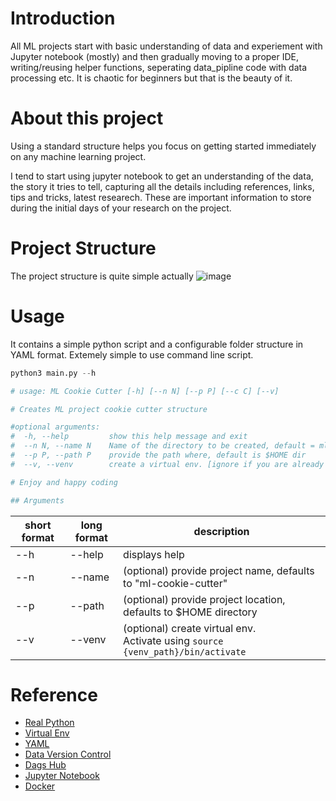 
# Introduction

All ML projects start with basic understanding of data and experiement with Jupyter notebook (mostly) and then gradually moving to a proper IDE, writing/reusing helper functions, seperating data_pipline code with data processing etc. It is chaotic for beginners but that is the beauty of it.


# About this project

Using a standard structure helps you focus on getting started immediately on any machine learning project.   

I tend to start using jupyter notebook to get an understanding of the data, the story it tries to tell, capturing all the details including references, links, tips and tricks, latest researech. These are important information to store during the initial days of your research on the project.




# Project Structure

The project structure is quite simple actually
![image](https://github.com/rvbug/cookie-ml/assets/10928536/e0785d48-c21b-42c6-84a7-de211e6687ca)


# Usage

It contains a simple python script and a configurable folder structure in YAML format.
Extemely simple to use command line script.

```python
python3 main.py --h

# usage: ML Cookie Cutter [-h] [--n N] [--p P] [--c C] [--v]

# Creates ML project cookie cutter structure

#optional arguments:
#  -h, --help         show this help message and exit
#  --n N, --name N    Name of the directory to be created, default = ml-cookie-project
#  --p P, --path P    provide the path where, default is $HOME dir
#  --v, --venv        create a virtual env. [ignore if you are already on a virtual env]

# Enjoy and happy coding

## Arguments 

```
| short format | long format | description |
| --- | --- | --- |
| --h | --help | displays help |
| --n | --name | (optional) provide project name, defaults to "ml-cookie-cutter"  |
| --p | --path | (optional) provide project location, defaults to $HOME directory |
| --v | --venv | (optional) create virtual env. <br>Activate using `source {venv_path}/bin/activate` |





# Reference 
- [Real Python](https://realpython.com/)  
- [Virtual Env](https://docs.python.org/3/library/venv.html)
- [YAML](https://yaml.org/)  
- [Data Version Control](https://dvc.org/)    
- [Dags Hub](https://dagshub.com/)  
- [Jupyter Notebook](https://jupyter.org/)  
- [Docker](https://www.docker.com/)  
  
  
